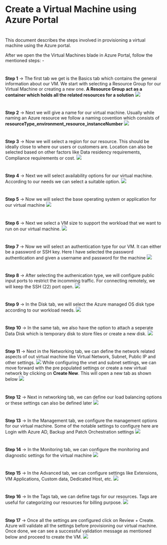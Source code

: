# Create a Virtual Machine using Azure Portal
#
#
This document describes the steps involved in provisioning a virtual machine using the Azure portal.


After we open the the Virtual Machines blade in Azure Portal, follow the mentioned steps: -
#
**Step 1** -> The first tab we get is the Basics tab which contains the general information about our VM. We start with selecting a Resource Group for our Virtual Machine or creating a new one.
**A Resource Group act as a container which holds all the related resources for a solution**
![](https://i.imgur.com/Vye9ZCr.png)
#
**Step 2** -> Next we will give a name for our virtual machine. Usually while naming an Azure resource we follow a naming covention which consists of **resourceType_environment_resource_instanceNumber**
![](https://i.imgur.com/csq2M5r.png)
#
**Step 3** -> Now we will select a region for our resource. This should be ideally close to where our users or customers are. Location can also be selected based on other factors like Data residency requirements, Compliance requirements or cost.
![](https://i.imgur.com/Yba7scW.png)
#
**Step 4** -> Next we will select availability options for our virtual machine. According to our needs we can select a suitable option. 
![](https://i.imgur.com/wMLkl1r.png)
#
**Step 5** -> Now we will select the base operating system or application for our virtual machine
![](https://i.imgur.com/l7XRHx8.png)
#
**Step 6** -> Next we select a VM size to support the workload that we want to run on our virtual machine. 
![](https://i.imgur.com/1rb4oVG.png)
#
**Step 7** -> Now we will select an authentication type for our VM. It can either be a password or SSH key. Here I have selected the password authentication and given a username and password for the machine
![](https://i.imgur.com/zynwQNQ.png)
#
**Step 8** -> After selecting the authenication type, we will configure public input ports to restrict the incomming traffic. For connecting remotely, we will keep the SSH (22) port open.
![](https://i.imgur.com/zynwQNQ.png)
#
**Step 9** -> In the Disk tab, we will select the Azure managed OS disk type according to our workload needs.
![](https://i.imgur.com/wcI5oZp.png)
#
**Step 10** -> In the same tab, we also have the option to attach a seperate Data Disk which is temporary disk to store files or create a new disk.
![](https://i.imgur.com/rtrbDgE.png)
#
**Step 11** -> Next in the Networking tab, we can define the network related aspects of out virtual machine like Virtual Network, Subnet, Public IP and other settings.
![](https://i.imgur.com/tcZmwYs.png)
While configuring the vnet and subnet settings, we can move forward with the pre populated settings or create a new virtual network by clicking on **Create New**. This will open a new tab as shown below
![](https://i.imgur.com/9RrFhOF.png)
#
**Step 12** -> Next in networking tab, we can define our load balancing options or these settings can also be defined later
![](https://i.imgur.com/fAPoDSD.png)
#
**Step 13** -> In the Management tab, we configure the management options for our virtual machine. Some of the notable settings to configure here are Login with Azure AD, Backup and Patch Orchestration settings
![](https://i.imgur.com/AZ89HgW.png)
#
**Step 14** -> In the Monitoring tab, we can configure the monitoring and diagnostic settings for the virtual machine
![](https://i.imgur.com/autMwwa.png)
#
**Step 15** -> In the Advanced tab, we can configure settings like Extensions, VM Applications, Custom data, Dedicated Host, etc.
![](https://i.imgur.com/Wd11qdq.png)
#
**Step 16** -> In the Tags tab, we can define tags for our resources. Tags are useful for categorizing our resources for billing purpose.
![](https://i.imgur.com/lwOjezQ.png)
#
**Step 17** -> Once all the settings are configured click on Review + Create. Azure will validate all the settings before provisioning our virtual machine. Once done, we can see a successful validation message as mentioned below and proceed to create the VM.
![](https://i.imgur.com/uia9iiN.png)



